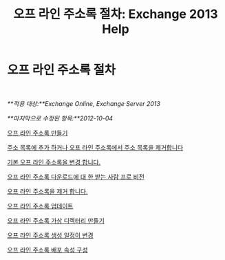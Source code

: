 ﻿---
title: '오프 라인 주소록 절차: Exchange 2013 Help'
TOCTitle: 오프 라인 주소록 절차
ms:assetid: b7f26eca-b93b-4834-ba50-11febdefbb18
ms:mtpsurl: https://technet.microsoft.com/ko-kr/library/Bb124351(v=EXCHG.150)
ms:contentKeyID: 50483987
ms.date: 05/22/2018
mtps_version: v=EXCHG.150
ms.translationtype: MT
---

# 오프 라인 주소록 절차

 

_**적용 대상:**Exchange Online, Exchange Server 2013_

_**마지막으로 수정된 항목:**2012-10-04_

[오프 라인 주소록 만들기](create-an-offline-address-book-exchange-2013-help.md)

[주소 목록에 추가 하거나 오프 라인 주소록에서 주소 목록을 제거합니다](add-an-address-list-to-or-remove-an-address-list-from-an-offline-address-book-exchange-2013-help.md)

[기본 오프 라인 주소록을 변경 합니다.](change-the-default-offline-address-book-exchange-2013-help.md)

[오프 라인 주소록 다운로드에 대 한 받는 사람 프로 비전](provision-recipients-for-offline-address-book-downloads-exchange-2013-help.md)

[오프 라인 주소록을 제거 합니다.](remove-an-offline-address-book-exchange-2013-help.md)

[오프 라인 주소록 업데이트](update-an-offline-address-book-exchange-2013-help.md)

[오프 라인 주소록 가상 디렉터리 만들기](create-an-offline-address-book-virtual-directory-exchange-2013-help.md)

[오프 라인 주소록 생성 일정이 변경](change-the-offline-address-book-generation-schedule-exchange-2013-help.md)

[오프 라인 주소록 배포 속성 구성](configure-offline-address-book-distribution-properties-exchange-2013-help.md)


